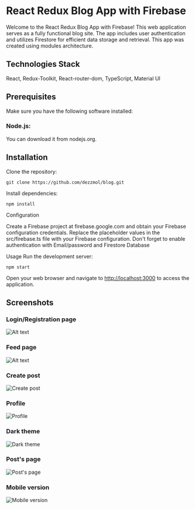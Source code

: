 # React Redux Blog App with Firebase

Welcome to the React Redux Blog App with Firebase! This web application serves as a fully functional blog site. The app includes user authentication and utilizes Firestore for efficient data storage and retrieval. This app was created using modules architecture.

## Technologies Stack

React, Redux-Toolkit, React-router-dom, TypeScript, Material UI

## Prerequisites
Make sure you have the following software installed:

### Node.js: 
You can download it from nodejs.org.

## Installation
Clone the repository:

`git clone https://github.com/dezzmol/blog.git`

Install dependencies:

`npm install`

Configuration

Create a Firebase project at firebase.google.com and obtain your Firebase configuration credentials.
Replace the placeholder values in the src/firebase.ts file with your Firebase configuration.
Don't forget to enable authentication with Email/password and Firestore Database

Usage
Run the development server:

`npm start`

Open your web browser and navigate to [http://localhost:3000](http://localhost:3000) to access the application.

## Screenshots
### Login/Registration page

![Alt text](https://i.ibb.co/rt4Jk2D/image-2023-08-16-20-45-17.png "Login page")

### Feed page

![Alt text](https://i.ibb.co/kxvS1pb/image-2023-08-16-20-48-20.png "Feed page")

### Create post

![Create post](https://i.ibb.co/KrrJGLx/image-2023-08-16-20-48-52.png "Create post")

### Profile

![Profile](https://i.ibb.co/0t4ND7N/image-2023-08-16-20-48-40.png "Profile")

### Dark theme

![Dark theme](https://i.ibb.co/djt89kQ/image-2023-08-16-20-49-06.png "Dark theme")

### Post's page

![Post's page](https://i.ibb.co/r5CZ3db/image-2023-08-16-20-49-19.png "Post's page")

### Mobile version

![Mobile version](https://i.ibb.co/GdFBZ2z/image-2023-08-16-20-49-39.png "Mobile version")
